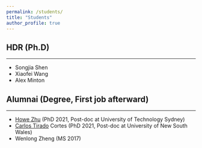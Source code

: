 ```yaml
---
permalink: /students/
title: "Students"
author_profile: true
---
```


## HDR (Ph.D)
---
- Songjia Shen
- Xiaofei Wang
- Alex Minton

## Alumnai (Degree, First job afterward)
---
- [Howe Zhu](https://www.linkedin.com/in/howe-yuan-zhu/) (PhD 2021, Post-doc at University of Technology Sydney)
- [Carlos Tirado](https://research.unsw.edu.au/people/dr-carlos-tirado-cortes) Cortes (PhD 2021, Post-doc at University of New South Wales)
- Wenlong Zheng (MS 2017)
